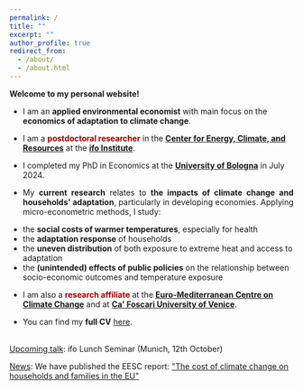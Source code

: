 ```yaml
---
permalink: /
title: ""
excerpt: ""
author_profile: true
redirect_from: 
  - /about/
  - /about.html
---
```


**Welcome to my personal website!** 

- I am an **applied environmental economist** with main focus on the **economics of adaptation to climate change**. 

- I am a <span style="color:#990000">**postdoctoral researcher**</span> in the [**Center for Energy, Climate, and Resources**](https://www.ifo.de/en/research/ifo-center-for-energy-climate-and-resources) at the [**ifo Institute**](https://www.ifo.de/en).

- I completed my PhD in Economics at the [**University of Bologna**](https://www.unibo.it/it) in July 2024.

- <p align="justify">My <strong>current research</strong> relates to <strong>the impacts of climate change and households' adaptation</strong>, particularly in developing economies. Applying micro-econometric methods, I study: </p>
 <ul style="margin-top: 0; padding-top: 0;">
    <li>the <strong>social costs of warmer temperatures</strong>, especially for health</li>
    <li>the <strong>adaptation response</strong> of households</li>
    <li>the <strong>uneven distribution</strong> of both exposure to extreme heat and access to adaptation</li>
    <li>the <strong>(unintended) effects of public policies</strong> on the relationship between socio-economic outcomes and temperature exposure</li>
  </ul>

- I am also a <span style="color:#990000">**research affiliate**</span> at the [**Euro-Mediterranean Centre on Climate Change**](https://www.cmcc.it/) and at [**Ca' Foscari University of Venice**](https://www.unive.it/).

- You can find my **full CV** [here](https://fpavanello.github.io/files/CV.pdf). <br/><br/>

<ins>Upcoming talk</ins>: ifo Lunch Seminar (Munich, 12th October)

<ins>News</ins>: We have published the EESC report: ["The cost of climate change on households and families in the EU"](https://www.eesc.europa.eu/en/our-work/publications-other-work/publications/cost-climate-change-households-and-families-eu)